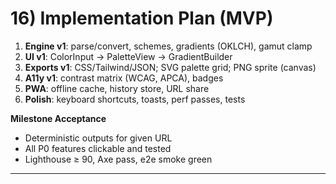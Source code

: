 # 16) Implementation Plan (MVP)

1. **Engine v1**: parse/convert, schemes, gradients (OKLCH), gamut clamp
2. **UI v1**: ColorInput → PaletteView → GradientBuilder
3. **Exports v1**: CSS/Tailwind/JSON; SVG palette grid; PNG sprite (canvas)
4. **A11y v1**: contrast matrix (WCAG, APCA), badges
5. **PWA**: offline cache, history store, URL share
6. **Polish**: keyboard shortcuts, toasts, perf passes, tests

**Milestone Acceptance**

* Deterministic outputs for given URL
* All P0 features clickable and tested
* Lighthouse ≥ 90, Axe pass, e2e smoke green

---
